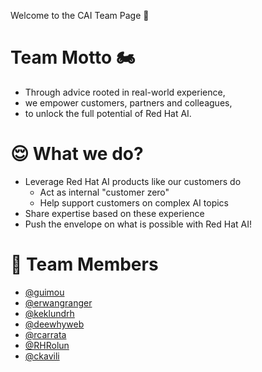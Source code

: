 Welcome to the CAI Team Page 👋

# Team Motto 🏍️

- Through advice rooted in real-world experience,
- we empower customers, partners and colleagues,
- to unlock the full potential of Red Hat AI.

# 😌 What we do?

- Leverage Red Hat AI products like our customers do
  - Act as internal "customer zero"
  - Help support customers on complex AI topics
- Share expertise based on these experience
- Push the envelope on what is possible with Red Hat AI!

# 🔮 Team Members

- [@guimou](https://github.com/guimou)
- [@erwangranger](https://github.com/erwangranger)
- [@keklundrh](https://github.com/keklundrh/)
- [@deewhyweb](https://github.com/deewhyweb)
- [@rcarrata](https://github.com/rcarrata)
- [@RHRolun](https://github.com/RHRolun)
- [@ckavili](https://github.com/ckavili/)
